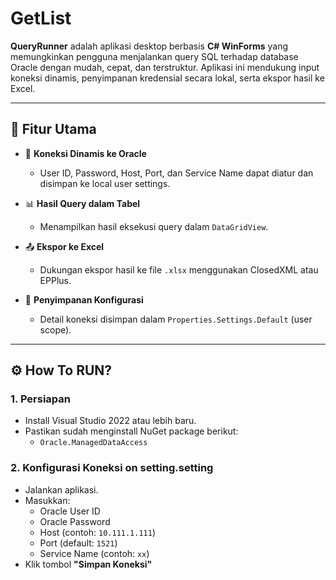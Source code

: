 # GetList

**QueryRunner** adalah aplikasi desktop berbasis **C# WinForms** yang memungkinkan pengguna menjalankan query SQL terhadap database Oracle dengan mudah, cepat, dan terstruktur. Aplikasi ini mendukung input koneksi dinamis, penyimpanan kredensial secara lokal, serta ekspor hasil ke Excel.

---

## 🚀 Fitur Utama

- 🔌 **Koneksi Dinamis ke Oracle**
  - User ID, Password, Host, Port, dan Service Name dapat diatur dan disimpan ke local user settings.  
  
- 📊 **Hasil Query dalam Tabel**
  - Menampilkan hasil eksekusi query dalam `DataGridView`.

- 📤 **Ekspor ke Excel**
  - Dukungan ekspor hasil ke file `.xlsx` menggunakan ClosedXML atau EPPlus.

- 💾 **Penyimpanan Konfigurasi**
  - Detail koneksi disimpan dalam `Properties.Settings.Default` (user scope).

---

## ⚙️ How To RUN?

### 1. **Persiapan**
- Install Visual Studio 2022 atau lebih baru.
- Pastikan sudah menginstall NuGet package berikut:
  - `Oracle.ManagedDataAccess`

### 2. **Konfigurasi Koneksi on setting.setting**
- Jalankan aplikasi.
- Masukkan:
  - Oracle User ID
  - Oracle Password
  - Host (contoh: `10.111.1.111`)
  - Port (default: `1521`)
  - Service Name (contoh: `xx`)
- Klik tombol **"Simpan Koneksi"**
